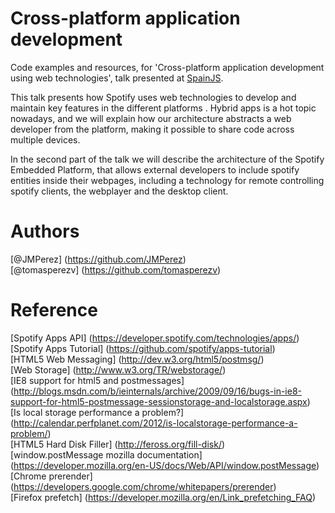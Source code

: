 Cross-platform application development
======================================

Code examples and resources, for 'Cross-platform application development using web technologies', talk presented at [SpainJS](http://spainjs.org/).

This talk presents how Spotify uses web technologies to develop and maintain key features in the different platforms .
Hybrid apps is a hot topic nowadays, and we will explain how our architecture abstracts a web developer from the platform, making it possible to share code across multiple devices.

In the second part of the talk we will describe the architecture of the Spotify Embedded Platform, that allows external developers to include spotify entities inside their webpages, including a technology for remote controlling spotify clients, the webplayer and the desktop client.

Authors
=======
[@JMPerez] (https://github.com/JMPerez)  
[@tomasperezv] (https://github.com/tomasperezv)

Reference
=========
[Spotify Apps API] (https://developer.spotify.com/technologies/apps/)  
[Spotify Apps Tutorial] (https://github.com/spotify/apps-tutorial)  
[HTML5 Web Messaging] (http://dev.w3.org/html5/postmsg/)  
[Web Storage] (http://www.w3.org/TR/webstorage/)  
[IE8 support for html5 and postmessages] (http://blogs.msdn.com/b/ieinternals/archive/2009/09/16/bugs-in-ie8-support-for-html5-postmessage-sessionstorage-and-localstorage.aspx)  
[Is local storage performance a problem?] (http://calendar.perfplanet.com/2012/is-localstorage-performance-a-problem/)  
[HTML5 Hard Disk Filler] (http://feross.org/fill-disk/)  
[window.postMessage mozilla documentation] (https://developer.mozilla.org/en-US/docs/Web/API/window.postMessage)  
[Chrome prerender] (https://developers.google.com/chrome/whitepapers/prerender)  
[Firefox prefetch] (https://developer.mozilla.org/en/Link_prefetching_FAQ)  

